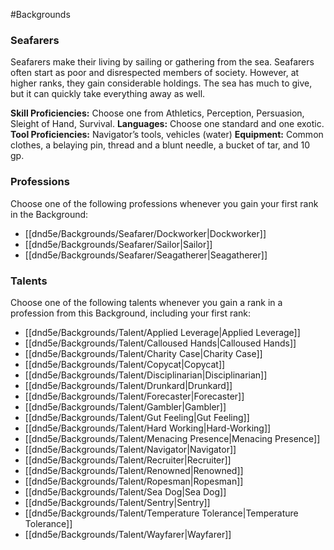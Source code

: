 #Backgrounds
### Seafarers
Seafarers make their living by sailing or gathering from the sea. Seafarers often start as poor and disrespected members of society. However, at higher ranks, they gain considerable holdings. The sea has much to give, but it can quickly take everything away as well.

**Skill Proficiencies:** Choose one from Athletics, Perception, Persuasion, Sleight of Hand, Survival.
**Languages:** Choose one standard and one exotic.
**Tool Proficiencies:** Navigator’s tools, vehicles (water)
**Equipment:** Common clothes, a belaying pin, thread and a blunt needle, a bucket of tar, and 10 gp.

### Professions
Choose one of the following professions whenever you gain your first rank in the Background:
* [[dnd5e/Backgrounds/Seafarer/Dockworker\|Dockworker]]
* [[dnd5e/Backgrounds/Seafarer/Sailor\|Sailor]]
* [[dnd5e/Backgrounds/Seafarer/Seagatherer\|Seagatherer]]

### Talents
Choose one of the following talents whenever you gain a rank in a profession from this Background, including your first rank:
* [[dnd5e/Backgrounds/Talent/Applied Leverage\|Applied Leverage]]
* [[dnd5e/Backgrounds/Talent/Calloused Hands\|Calloused Hands]]
* [[dnd5e/Backgrounds/Talent/Charity Case\|Charity Case]]
* [[dnd5e/Backgrounds/Talent/Copycat\|Copycat]]
* [[dnd5e/Backgrounds/Talent/Disciplinarian\|Disciplinarian]]
* [[dnd5e/Backgrounds/Talent/Drunkard\|Drunkard]]
* [[dnd5e/Backgrounds/Talent/Forecaster\|Forecaster]]
* [[dnd5e/Backgrounds/Talent/Gambler\|Gambler]]
* [[dnd5e/Backgrounds/Talent/Gut Feeling\|Gut Feeling]]
* [[dnd5e/Backgrounds/Talent/Hard Working\|Hard-Working]]
* [[dnd5e/Backgrounds/Talent/Menacing Presence\|Menacing Presence]]
* [[dnd5e/Backgrounds/Talent/Navigator\|Navigator]]
* [[dnd5e/Backgrounds/Talent/Recruiter\|Recruiter]]
* [[dnd5e/Backgrounds/Talent/Renowned\|Renowned]]
* [[dnd5e/Backgrounds/Talent/Ropesman\|Ropesman]]
* [[dnd5e/Backgrounds/Talent/Sea Dog\|Sea Dog]]
* [[dnd5e/Backgrounds/Talent/Sentry\|Sentry]]
* [[dnd5e/Backgrounds/Talent/Temperature Tolerance\|Temperature Tolerance]]
* [[dnd5e/Backgrounds/Talent/Wayfarer\|Wayfarer]]